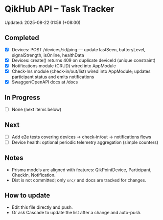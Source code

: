 # QikHub API – Task Tracker

Updated: 2025-08-22 01:59 (+08:00)

## Completed
- [x] Devices: POST /devices/:id/ping — update lastSeen, batteryLevel, signalStrength, isOnline, healthData
- [x] Devices: create() returns 409 on duplicate deviceId (unique constraint)
- [x] Notifications module (CRUD) wired into AppModule
- [x] Check-Ins module (check-in/out/list) wired into AppModule; updates participant status and emits notifications
- [x] Swagger/OpenAPI docs at /docs

## In Progress
- [ ] None (next items below)

## Next
- [ ] Add e2e tests covering devices → check-in/out → notifications flows
- [ ] Device health: optional periodic telemetry aggregation (simple counters)

## Notes
- Prisma models are aligned with features: QikPointDevice, Participant, CheckIn, Notification.
- Dist is not committed; only `src/` and docs are tracked for changes.

## How to update
- Edit this file directly and push.
- Or ask Cascade to update the list after a change and auto-push.
